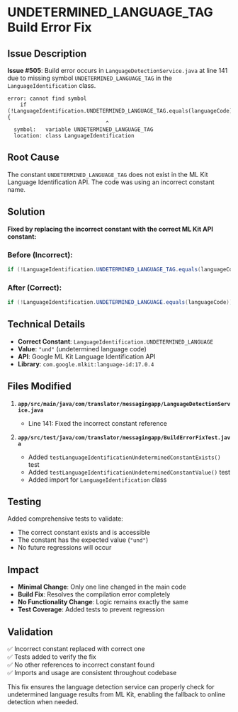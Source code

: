 # UNDETERMINED_LANGUAGE_TAG Build Error Fix

## Issue Description
**Issue #505**: Build error occurs in `LanguageDetectionService.java` at line 141 due to missing symbol `UNDETERMINED_LANGUAGE_TAG` in the `LanguageIdentification` class.

```
error: cannot find symbol
    if (!LanguageIdentification.UNDETERMINED_LANGUAGE_TAG.equals(languageCode)) {
                               ^
  symbol:   variable UNDETERMINED_LANGUAGE_TAG
  location: class LanguageIdentification
```

## Root Cause
The constant `UNDETERMINED_LANGUAGE_TAG` does not exist in the ML Kit Language Identification API. The code was using an incorrect constant name.

## Solution
**Fixed by replacing the incorrect constant with the correct ML Kit API constant:**

### Before (Incorrect):
```java
if (!LanguageIdentification.UNDETERMINED_LANGUAGE_TAG.equals(languageCode)) {
```

### After (Correct):
```java
if (!LanguageIdentification.UNDETERMINED_LANGUAGE.equals(languageCode)) {
```

## Technical Details
- **Correct Constant**: `LanguageIdentification.UNDETERMINED_LANGUAGE`
- **Value**: `"und"` (undetermined language code)
- **API**: Google ML Kit Language Identification API
- **Library**: `com.google.mlkit:language-id:17.0.4`

## Files Modified
1. **`app/src/main/java/com/translator/messagingapp/LanguageDetectionService.java`**
   - Line 141: Fixed the incorrect constant reference

2. **`app/src/test/java/com/translator/messagingapp/BuildErrorFixTest.java`**
   - Added `testLanguageIdentificationUndeterminedConstantExists()` test
   - Added `testLanguageIdentificationUndeterminedConstantValue()` test
   - Added import for `LanguageIdentification` class

## Testing
Added comprehensive tests to validate:
- The correct constant exists and is accessible
- The constant has the expected value (`"und"`)
- No future regressions will occur

## Impact
- **Minimal Change**: Only one line changed in the main code
- **Build Fix**: Resolves the compilation error completely
- **No Functionality Change**: Logic remains exactly the same
- **Test Coverage**: Added tests to prevent regression

## Validation
✅ Incorrect constant replaced with correct one  
✅ Tests added to verify the fix  
✅ No other references to incorrect constant found  
✅ Imports and usage are consistent throughout codebase  

This fix ensures the language detection service can properly check for undetermined language results from ML Kit, enabling the fallback to online detection when needed.